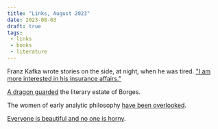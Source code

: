 ```yaml
---
title: "Links, August 2023"
date: 2023-08-03
draft: true
tags:
 - links
 - books
 - literature
---
```


Franz Kafka wrote stories on the side, at night, when he was tired. ["I am more interested in his insurance affairs."][1]

[A dragon guarded][2] the literary estate of Borges.

The women of early analytic philosophy [have been overlooked][3].

[Everyone is beautiful and no one is horny][4].

[1]: https://vienna.earth/plate/russell/kafka-insurance-career
[2]: https://www.thedial.world/issue-7/jorge-luis-borges-legacy-maria-kodama
[3]: https://aeon.co/essays/the-lost-women-of-early-analytic-philosophy
[4]: https://bloodknife.com/everyone-beautiful-no-one-horny/

